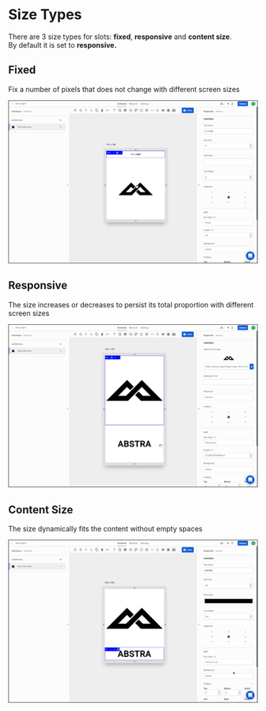 # Size Types

There are 3 size types for slots: **fixed**, **responsive** and **content size**.  
By default it is set to **responsive.**

## Fixed

Fix a number of pixels that does not change with different screen sizes

![](../../../.gitbook/assets/fixed.gif)

## Responsive

The size increases or decreases to persist its total proportion with different screen sizes

![](../../../.gitbook/assets/resp.gif)

## Content Size

The size dynamically fits the content without empty spaces

![](../../../.gitbook/assets/fit.gif)

